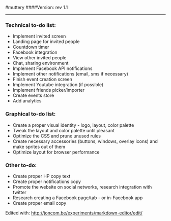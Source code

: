 #muttery
####Version: rev 1.1

---
### Technical to-do list:
- Implement invited screen
 - Landing page for invited people
 - Countdown timer
 - Facebook integration
 - View other invited people
 - Chat, sharing environment
- Implement Facebook API notifications
- Implement other notifications (email, sms if necessary)
- Finish event creation screen
 - Implement Youtube integration (if possible)
 - Implement friends picker/importer
 - Create events store
- Add analytics

### Graphical to-do list:
- Create a proper visual identity - logo, layout, color palette
- Tweak the layout and color palette until pleasant
- Optimize the CSS and prune unused rules
- Create necessary accessories (buttons, windows, overlay icons) and make sprites out of them
- Optimize layout for browser performance

### Other to-do:
- Create proper HP copy text
- Create proper notifications copy
- Promote the website on social networks, research integration with twitter
- Research creating a Facebook page/tab - or in-Facebook app
- Create proper email copy


Edited with: http://joncom.be/experiments/markdown-editor/edit/